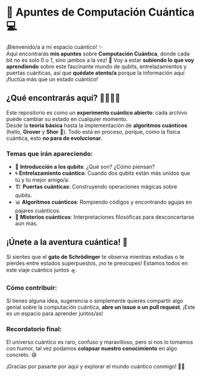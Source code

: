 # 🌌 Apuntes de Computación Cuántica 💻

¡Bienvenido/a a mi espacio cuántico! ✨  
Aquí encontrarás **mis apuntes** sobre **Computación Cuántica**, donde cada bit no es solo 0 o 1, sino ¡ambos a la vez! 🔮 
Voy a estar **subiendo lo que voy aprendiendo** sobre este fascinante mundo de qubits, entrelazamientos y puertas cuánticas, así que **quédate atento/a** porque la información aquí ¡fluctúa más que un estado cuántico!



## ¿Qué encontrarás aquí? 👩‍💻👨‍💻

Este repositorio es como un **experimento cuántico abierto**: cada archivo puede cambiar su estado en cualquier momento.  
Desde la **teoría básica** hasta la implementación de **algoritmos cuánticos** (hello, **Grover** y **Shor** 👀). Todo está en proceso, porque, como la física cuántica, esto **no para de evolucionar**.

### Temas que irán apareciendo:

- 🌱 **Introducción a los qubits**: ¿Qué son? ¿Cómo piensan? 
- 🌀 **Entrelazamiento cuántico**: Cuando dos qubits están más unidos que tú y tu mejor amigo/a.
- 🏗️ **Puertas cuánticas**: Construyendo operaciones mágicas sobre qubits.
- 📊 **Algoritmos cuánticos**: Rompiendo códigos y encontrando agujas en pajares cuánticos.
- 🔮 **Misterios cuánticos**: Interpretaciones filosóficas para desconcertarse aún más.



## ¡Únete a la aventura cuántica! 🌟

Si sientes que el **gato de Schrödinger** te observa mientras estudias o te pierdes entre estados superpuestos, ¡no te preocupes! Estamos todos en este viaje cuántico juntos 🛸.

### Cómo contribuir:

Si tienes alguna idea, sugerencia o simplemente quieres compartir algo genial sobre la computación cuántica, **abre un issue o un pull request**. ¡Este es un espacio para aprender juntos/as!


### Recordatorio final:

El universo cuántico es raro, confuso y maravilloso, pero si nos lo tomamos con humor, tal vez podamos **colapsar nuestro conocimiento** en algo concreto. 😄

¡Gracias por pasarte por aquí y explorar el mundo cuántico conmigo! 🧑‍🚀

